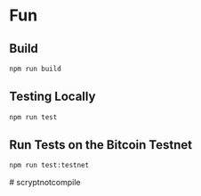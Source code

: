 # Fun## Build```shnpm run build```## Testing Locally```shnpm run test```## Run Tests on the Bitcoin Testnet```shnpm run test:testnet```#   s c r y p t n o t c o m p i l e   